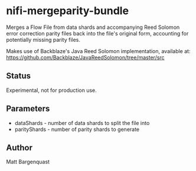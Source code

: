 # nifi-mergeparity-bundle

Merges a Flow File from data shards and accompanying Reed Solomon error
correction parity files back into the file's original form, accounting
for potentially missing parity files.

Makes use of Backblaze's Java Reed Solomon implementation, available at:
https://github.com/Backblaze/JavaReedSolomon/tree/master/src

## Status

Experimental, not for production use.

## Parameters

 - dataShards - number of data shards to split the file into
 - parityShards - number of parity shards to generate
 
## Author

Matt Bargenquast
